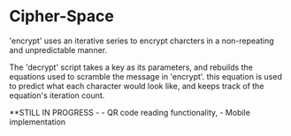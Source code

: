 # Cipher-Space

'encrypt' uses an iterative series to encrypt charcters in a non-repeating and unpredictable manner.

The 'decrypt' script takes a key as its parameters, and rebuilds the equations used to scramble the message in 'encrypt'.
this equation is used to predict what each character would look like, and keeps track of the equation's iteration count.


**STILL IN PROGRESS - 
       - QR code reading functionality, 
      - Mobile implementation
